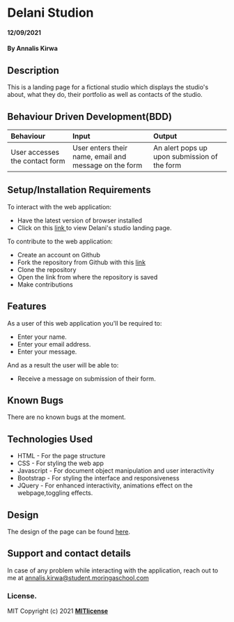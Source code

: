 # Delani Studion
#### 12/09/2021
#### By **Annalis Kirwa**
## Description
This is a landing page for a fictional studio which displays the studio's about, what they do, their portfolio as well as contacts of the studio.  
## Behaviour Driven Development(BDD)
|Behaviour| Input| Output|
|:--------|:-----|:------|
|User accesses the contact form | User enters their name, email and message on the form | An alert pops up upon submission of the form |
## Setup/Installation Requirements
To interact with the web application:  
* Have the latest version of browser installed  
* Click on this <a href = "https://annaliskirwa.github.io/_Delani_Studio/"> link </a> to view Delani's studio landing page.     
  
  
To contribute to the web application:
* Create an account on Github
* Fork the repository from Github with this <a href = "https://github.com/Annaliskirwa/_Delani_Studio" >link </a>
* Clone the repository
* Open the link from where the repository is saved  
* Make contributions
## Features
As a user of this web application you'll be required to:
* Enter your name.
* Enter your email address.  
* Enter your message.  

And as a result the user will be able to:
* Receive a message on submission of their form.
## Known Bugs
There are no known bugs at the moment.
## Technologies Used
* HTML - For the page structure
* CSS - For styling the web app
* Javascript - For document object manipulation and user interactivity
* Bootstrap - For styling the interface and responsiveness  
* JQuery - For enhanced interactivity, animations effect on the webpage,toggling effects.  
## Design  
The design of the page can be found <a href = "https://raw.githubusercontent.com/jonnygovish/IP3/master/%20Delani%20Studio.jpg">here</a>.  
## Support and contact details
In case of any problem while interacting with the application, reach out to me at annalis.kirwa@student.moringaschool.com
### License.
MIT Copyright (c) 2021 **[MITlicense](LICENSE)**
